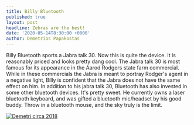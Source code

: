 ```yaml
---
title: Billy Bluetooth
published: true
layout: post
headline: Zebras are the best!
date: '2020-05-14T8:30:00 +0000'
author: Demetrios Papakostas
---
```

Billy Bluetooth sports a Jabra talk 30.  Now this is quite the device.  It is reasonably priced and looks pretty dang cool.  The Jabra talk 30 is most famous for its appearance in the Aarod Rodgers state farm commercial.  While in these commercials the Jabra is meant to portray Rodger's agent in a negative light, Billy is confident that the Jabra does not have the same effect on him. In addition to his jabra talk 30, Bluetooth has also invested in some other bluetooth devices.   It's pretty sweet. He currently owns a laser bluetooth keyboard, and was gifted a bluetooth mic/headset by his good buddy.  Throw in a bluetooth mouse, and the sky truly is the limit.  

<a href="http://demetripapakostas.com/pics/mitch.png" data-lightbox="falcon9-medium" data-title="Demetri Circa 2018">
  <img src="http://demetripapakostas.com/img/frontpic.jpg" title="Demetri circa 2018">
</a>
